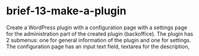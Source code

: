 # brief-13-make-a-plugin
Create a WordPress plugin with a configuration page with a settings page for the administration part of the created plugin (backoffice). The plugin has 2 submenus: one for general information of the plugin and one for settings. The configuration page has an input text field, textarea for the description, 
